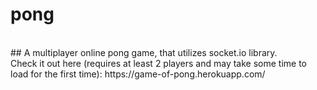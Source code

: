 # pong
<br>
## A multiplayer online pong game, that utilizes socket.io library.<br>
Check it out here (requires at least 2 players and may take some time to load for the first time): https://game-of-pong.herokuapp.com/ <br>
